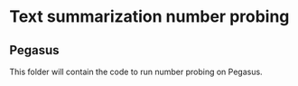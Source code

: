 # Text summarization number probing
## Pegasus

This folder will contain the code to run number probing on Pegasus.

